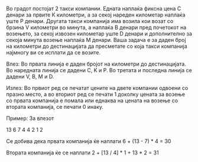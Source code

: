 Во градот постојат 2 такси компании. Едната наплаќа фиксна цена C денари за првите К километри, а за секој нареден километар наплаќа уште P денари. Другата такси компанија има возила кои возат со брзина V километри во минута, а наплаќа B денари пред почетокот на возењето, за секој извозен километар уште D денари и дополнително за секоја минута возење наплаќа М денари. Ваша задача е за даден број на километри до дестинацијата да пресметате со која такси компанија најмногу ви се исплати да се возите.

Влез: Во првата линија е даден бројот на километри до дестинацијата. Во наредната линија се дадени C, K и P. Во третата и последна линија се дадени V, B, M и D.

Излез: Во првиот ред се печатат цените на двете компании одвоени со празно место, а во вториот ред се печати 1 доколку цената за возење со првата компанија е помала или еднаква на цената на возење со втората компанија, се печати 0 инаку.

Пример: За влезот

13
6 7 4
4 2 1 2

Се добива дека првата компанија ќе наплати 6 + (13 - 7) * 4 = 30

Втората компанија ќе се наплати 2 + [13 / 4] * 1 + 13 * 2 = 31 